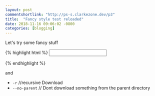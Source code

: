 ```yaml
---
layout: post
commentshortlink: "http://ps-s.clarkezone.dev/p3"
title:  "Fancy style test reloaded"
date: 2018-11-16 09:06:02 -0800
categories: [blogging]
---
```

Let's try some fancy stuff

{% highlight html %}
<input id="id_price" type="number" min=0 onkeypress="return isNumber(event)"/>
<script type="text/javascript">
function isNumber(evt) {
    evt = (evt) ? evt : window.event;
    var charCode = (evt.which) ? evt.which : evt.keyCode;
    if (charCode > 31 && (charCode < 48 || charCode > 57)) {
        return false;
    }
    return true;
}
</script>
{% endhighlight %}

 and
* `-r`     //recursive Download
* `--no-parent` // Dont download something from the parent directory
